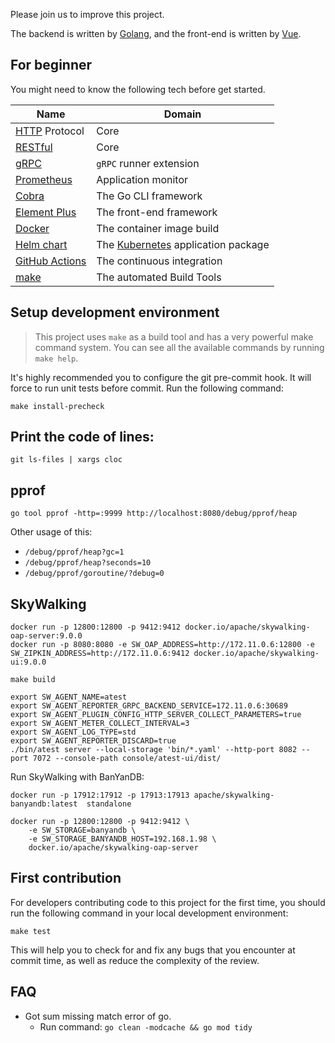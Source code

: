 Please join us to improve this project.

The backend is written by [Golang](https://go.dev/), and the front-end is written by [Vue](https://vuejs.org/).

## For beginner

You might need to know the following tech before get started.

| Name                                                                        | Domain                                                                 |
|-----------------------------------------------------------------------------|------------------------------------------------------------------------|
| [HTTP](https://developer.mozilla.org/en-US/docs/Web/HTTP/Overview) Protocol | Core                                                                   |
| [RESTful](https://en.wikipedia.org/wiki/REST)                               | Core                                                                   |
| [gRPC](https://grpc.io/)                                                    | `gRPC` runner extension                                                |
| [Prometheus](https://prometheus.io/)                                        | Application monitor                                                    |
| [Cobra](https://github.com/spf13/cobra)                                     | The Go CLI framework                                                   |
| [Element Plus](https://element-plus.org/)                                   | The front-end framework                                                |
| [Docker](https://www.docker.com/get-started/)                               | The container image build                                              |
| [Helm chart](https://helm.sh/)                                              | The [Kubernetes](https://kubernetes.io/docs/home/) application package |
| [GitHub Actions](https://docs.github.com/en/actions)                        | The continuous integration                                             |
| [make](https://www.gnu.org/software/make/)                                  | The automated Build Tools    |

## Setup development environment

> This project uses `make` as a build tool and has a very powerful make command system. 
> You can see all the available commands by running `make help`.

It's highly recommended you to configure the git pre-commit hook. It will force to run unit tests before commit.
Run the following command:

```shell
make install-precheck
```

## Print the code of lines:

```shell
git ls-files | xargs cloc
```

## pprof

```
go tool pprof -http=:9999 http://localhost:8080/debug/pprof/heap
```

Other usage of this:
* `/debug/pprof/heap?gc=1`
* `/debug/pprof/heap?seconds=10`
* `/debug/pprof/goroutine/?debug=0`

## SkyWalking

```shell
docker run -p 12800:12800 -p 9412:9412 docker.io/apache/skywalking-oap-server:9.0.0
docker run -p 8080:8080 -e SW_OAP_ADDRESS=http://172.11.0.6:12800 -e SW_ZIPKIN_ADDRESS=http://172.11.0.6:9412 docker.io/apache/skywalking-ui:9.0.0

make build

export SW_AGENT_NAME=atest
export SW_AGENT_REPORTER_GRPC_BACKEND_SERVICE=172.11.0.6:30689
export SW_AGENT_PLUGIN_CONFIG_HTTP_SERVER_COLLECT_PARAMETERS=true
export SW_AGENT_METER_COLLECT_INTERVAL=3
export SW_AGENT_LOG_TYPE=std
export SW_AGENT_REPORTER_DISCARD=true
./bin/atest server --local-storage 'bin/*.yaml' --http-port 8082 --port 7072 --console-path console/atest-ui/dist/
```

Run SkyWalking with BanYanDB:

```shell
docker run -p 17912:17912 -p 17913:17913 apache/skywalking-banyandb:latest  standalone

docker run -p 12800:12800 -p 9412:9412 \
    -e SW_STORAGE=banyandb \
    -e SW_STORAGE_BANYANDB_HOST=192.168.1.98 \
    docker.io/apache/skywalking-oap-server
```

## First contribution

For developers contributing code to this project for the first time, you should run the following command in your local development environment:

```shell
make test
```

This will help you to check for and fix any bugs that you encounter at commit time, as well as reduce the complexity of the review.

## FAQ

* Got sum missing match error of go.
  * Run command: `go clean -modcache && go mod tidy`

